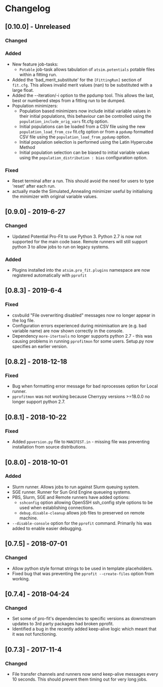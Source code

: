 # Changelog

## [0.10.0] - Unreleased
### Changed

### Added
- New feature job-tasks:
    + `Potable` job-task allows tabulation of `atsim.potentials` potable files within a fitting run.
- Added the 'bad_merit_substitute' for the `[FittingRun]` section of `fit.cfg`. This allows invalid merit values (nan) to be substituted with a large float.
- Added the --iteration/-i option to the ppdump tool. This allows the last, best or numbered steps from a fitting run to be dumped.
- Population minimizers:
    + Population based minimizers now include initial variable values in their initial populations, this behaviour can be controlled using the `population_include_orig_vars` fit.cfg option.
    + Initial populations can be loaded from a CSV file using the new `population_load_from_csv` fit.cfg option or from a `ppdump` formatted CSV file using the `population_load_from_ppdump` option.
    + Initial population selection is performed using the Latin Hypercube Method
    + Initial population selection can be biased to initial variable values using the ``population_distribution : bias`` configuration option.


### Fixed
- Reset terminal after a run. This should avoid the need for users to type 'reset' after each run.
- actually made the Simulated_Annealing minimizer useful by initialising the minimizer with original variable values.
    

## [0.9.0] - 2019-6-27
### Changed
- Updated Potential Pro-Fit to use Python 3. Python 2.7 is now not supported for the main code base. Remote runners will still support python 3 to allow jobs to run on legacy systems.

### Added
- Plugins installed into the `atsim.pro_fit.plugins` namespace are now registered automatically with `pprofit`

## [0.8.3] - 2019-6-4
### Fixed
- csvbuild "File overwriting disabled" messages now no longer appear in the log file.
- Configuration errors experienced during minimisation are (e.g. bad variable name) are now shown correctly in the console.
- Dependency `more-itertools` no longer supports python 2.7 - this was causing problems in running `pprofitmon` for some users. Setup.py now specifies an earlier version. 


## [0.8.2] - 2018-12-18
### Fixed
- Bug when formatting error message for bad nprocesses option for Local runner.
- `pprofitmon` was not working because Cherrypy versions >=18.0.0 no longer support python 2.7.


## [0.8.1] - 2018-10-22
### Fixed
- Added `ppversion.py` file to `MANIFEST.in` - missing file was preventing installation from source distributions.


## [0.8.0] - 2018-10-01
### Added
- Slurm runner. Allows jobs to run against Slurm queuing system.
- SGE runner. Runner for Sun Grid Engine queueing systems.
- PBS, Slurm, SGE and Remote runners have added options: 
  + `sshconfig` option allowing OpenSSH ssh_config style options to be used when establishing connections.
  + `debug.disable-cleanup` allows job files to preserved on remote machine.
- `--disable-console` option for the `pprofit` command. Primarily his was added to enable easier debugging.


## [0.7.5] - 2018-07-01
### Changed
- Allow python style format strings to be used in template placeholders.
- Fixed bug that was preventing the `pprofit --create-files` option from working.

## [0.7.4] - 2018-04-24
### Changed
- Set some of pro-fit's dependencies to specific versions as downstream updates to 3rd party packages had broken pprofit.
- Identified a bug in the recently added keep-alive logic which meant that it was not functioning.

## [0.7.3] - 2017-11-4
### Changed
- File transfer channels and runners now send keep-alive messages every 10 seconds. This should prevent them timing out for very long jobs.
